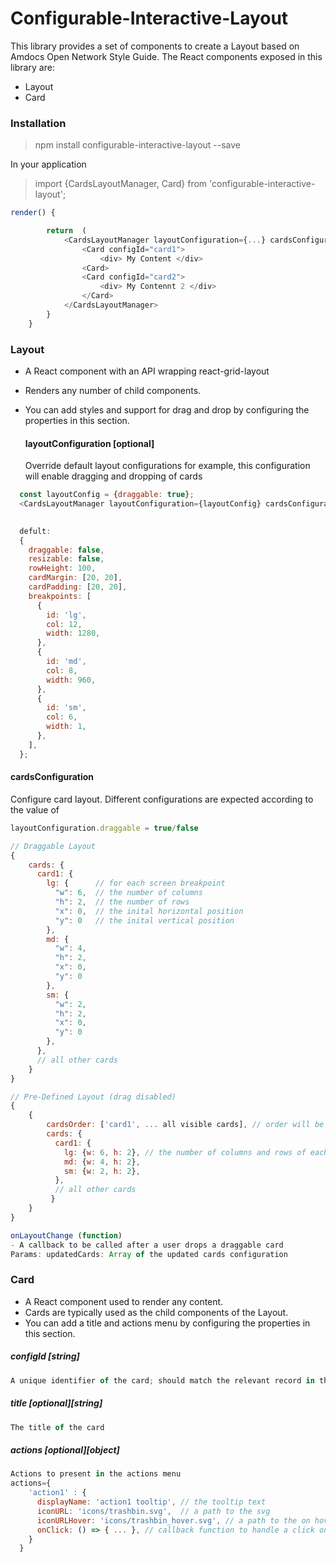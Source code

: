 # Configurable-Interactive-Layout

This library provides a set of components to create a Layout based on Amdocs Open Network Style Guide.
The React components exposed in this library are:

  - Layout
  - Card


### Installation
> npm install configurable-interactive-layout --save

In your application
> import {CardsLayoutManager, Card} from 'configurable-interactive-layout';

```javascript
render() {

        return  (
            <CardsLayoutManager layoutConfiguration={...} cardsConfiguration={...} >
                <Card configId="card1">
                    <div> My Content </div>
                <Card>
                <Card configId="card2">
                    <div> My Contennt 2 </div>
                </Card>
            </CardsLayoutManager>
        }
    }
```

### Layout

  - A React component with an API wrapping react-grid-layout
  - Renders any number of child components. 
  - You can add styles and support for drag and drop by configuring the properties in this section.

    #### layoutConfiguration [optional]
    Override default layout configurations
    for example, this configuration will enable dragging and dropping of cards
```javascript
  const layoutConfig = {draggable: true};          
  <CardsLayoutManager layoutConfiguration={layoutConfig} cardsConfiguration={...} >
                
```
```javascript
  defult:
  {
    draggable: false,
    resizable: false,
    rowHeight: 100,
    cardMargin: [20, 20],
    cardPadding: [20, 20],
    breakpoints: [
      {
        id: 'lg',
        col: 12,
        width: 1280,
      },
      {
        id: 'md',
        col: 8,
        width: 960,
      },
      {
        id: 'sm',
        col: 6,
        width: 1,
      },
    ],
  };
```
   #### cardsConfiguration  
   Configure card layout.
   Different configurations are expected according to the value of 
   ```javascript
   layoutConfiguration.draggable = true/false
   ```
   
   ```javascript
   // Draggable Layout
   {
       cards: {
         card1: {
           lg: {      // for each screen breakpoint
             "w": 6,  // the number of columns
             "h": 2,  // the number of rows
             "x": 0,  // the inital horizontal position
             "y": 0   // the inital vertical position
           },
           md: {
             "w": 4,
             "h": 2,
             "x": 0,
             "y": 0
           },
           sm: {
             "w": 2,
             "h": 2,
             "x": 0,
             "y": 0
           },
         },
         // all other cards
       }
   }
  ```
  
 ```javascript
 // Pre-Defined Layout (drag disabled)
 {
     {
         cardsOrder: ['card1', ... all visible cards], // order will be optimized from left to right, top to bottom
         cards: {
           card1: {
             lg: {w: 6, h: 2}, // the number of columns and rows of each card
             md: {w: 4, h: 2},
             sm: {w: 2, h: 2},
           },
           // all other cards
          }
     }
 }
```
 
   ```javascript
   onLayoutChange (function)
   - A callback to be called after a user drops a draggable card
   Params: updatedCards: Array of the updated cards configuration
   ```
     

### Card
  - A React component used to render any content. 
  - Cards are typically used as the child components of the Layout.
  - You can add a title and actions menu by configuring the properties in this section.
  
  ##### configId [string]
   ```javascript
  A unique identifier of the card; should match the relevant record in the cardsConfiguration layout property
  ```
  
  ##### title [optional][string]
  ```javascript
  The title of the card
  ```

  ##### actions [optional][object]
  ```javascript
  Actions to present in the actions menu
  actions={
      'action1' : {    
        displayName: 'action1 tooltip', // the tooltip text
        iconURL: 'icons/trashbin.svg',  // a path to the svg
        iconURLHover: 'icons/trashbin_hover.svg', // a path to the on hover svg
        onClick: () => { ... }, // callback function to handle a click on the action 
      }
    }
  ```



